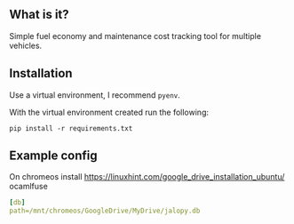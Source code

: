 ## What is it?

Simple fuel economy and maintenance cost tracking tool for multiple vehicles.

## Installation

Use a virtual environment, I recommend `pyenv`.

With the virtual environment created run the following:

```
pip install -r requirements.txt
```

## Example config

On chromeos install https://linuxhint.com/google_drive_installation_ubuntu/ ocamlfuse

```yaml
[db]
path=/mnt/chromeos/GoogleDrive/MyDrive/jalopy.db
```

